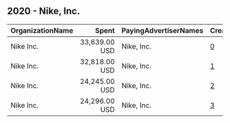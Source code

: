 ## 2020 - Nike, Inc. 
|OrganizationName|Spent|PayingAdvertiserNames|CreativeUrls|Impressions|Genders|AgeBrackets|CountryCodes|BillingAddresses|CandidateBallotInformation|
|:---|---:|:---|:---|---:|:---|:---|:---|:---|:---|
|Nike  Inc.|33,639.00 USD|Nike, Inc.|[0](https://www.snap.com/political-ads/asset/3c81c2010d8a5ef0b2da1e4aea1463075c194d16f242ccd0934d979b491d1d25?mediaType=mp4)|5,729,160||18-24|united states|"3005 SW 154th Terrace,Beaverton,97006,US"||
|Nike  Inc.|32,818.00 USD|Nike, Inc.|[1](https://www.snap.com/political-ads/asset/3c81c2010d8a5ef0b2da1e4aea1463075c194d16f242ccd0934d979b491d1d25?mediaType=mp4)|5,249,404||18-24|united states|"3005 SW 154th Terrace,Beaverton,97006,US"||
|Nike  Inc.|24,245.00 USD|Nike, Inc.|[2](https://www.snap.com/political-ads/asset/3c81c2010d8a5ef0b2da1e4aea1463075c194d16f242ccd0934d979b491d1d25?mediaType=mp4)|5,004,158||18-24|united states|"3005 SW 154th Terrace,Beaverton,97006,US"||
|Nike  Inc.|24,296.00 USD|Nike, Inc.|[3](https://www.snap.com/political-ads/asset/3c81c2010d8a5ef0b2da1e4aea1463075c194d16f242ccd0934d979b491d1d25?mediaType=mp4)|5,309,470||18-24|united states|"3005 SW 154th Terrace,Beaverton,97006,US"||
